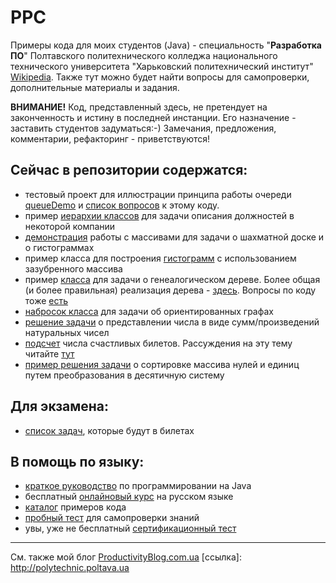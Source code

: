 # PPC
Примеры кода для моих студентов (Java) - специальность "**Разработка ПО**" Полтавского политехнического колледжа национального технического университета "Харьковский политехнический институт" [Wikipedia](http://uk.wikipedia.org/wiki/%D0%9F%D0%BE%D0%BB%D1%82%D0%B0%D0%B2%D1%81%D1%8C%D0%BA%D0%B8%D0%B9_%D0%BF%D0%BE%D0%BB%D1%96%D1%82%D0%B5%D1%85%D0%BD%D1%96%D1%87%D0%BD%D0%B8%D0%B9_%D0%BA%D0%BE%D0%BB%D0%B5%D0%B4%D0%B6).
Также тут можно будет найти вопросы для самопроверки, дополнительные материалы и задания.

**ВНИМАНИЕ!** Код, представленный здесь, не претендует на законченность и истину в последней инстанции. Его назначение - заставить студентов задуматься:-) Замечания, предложения, комментарии, рефакторинг - приветствуются!

## Сейчас в репозитории содержатся:
* тестовый проект для иллюстрации принципа работы очереди [queueDemo](https://github.com/liketaurus/PPC/tree/master/src/queuedemo) и [список вопросов](https://github.com/liketaurus/PPC/blob/master/src/queuedemo/Questions.md) к этому коду.
* пример [иерархии классов] для задачи описания должностей в некоторой компании
* [демонстрация] работы с массивами для задачи о шахматной доске и о гистограммах
* пример класса для построения [гистограмм] с использованием зазубренного массива
* пример [класса] для задачи о генеалогическом дереве. Более общая (и более правильная) реализация дерева - [здесь]. Вопросы по коду тоже [есть]
* [набросок класса] для задачи об ориентированных графах
* [решение задачи] о представлении числа в виде сумм/произведений натуральных чисел
* [подсчет] числа счастливых билетов. Рассуждения на эту тему читайте [тут] 
* [пример решения задачи] о сортировке массива нулей и единиц путем преобразования в десятичную систему

## Для экзамена:
* [список задач], которые будут в билетах

## В помощь по языку:
* [краткое руководство] по программировании на Java
* бесплатный [онлайновый курс] на русском языке
* [каталог] примеров кода
* [пробный тест] для самопроверки знаний
* увы, уже не бесплатный [сертификационный тест]

---
См. также мой блог [ProductivityBlog.com.ua]
[ссылка]: http://polytechnic.poltava.ua


[ProductivityBlog.com.ua]: http://ProductivityBlog.com.ua
[иерархии классов]: https://github.com/liketaurus/PPC/tree/master/src/Employees
[демонстрация]: https://github.com/liketaurus/PPC/blob/master/src/Misc/ArraysDemo.java
[гистограмм]: https://github.com/liketaurus/PPC/blob/master/src/Misc/BarChart.java
[класса]: https://github.com/liketaurus/PPC/blob/master/src/Misc/Tree.java
[здесь]: https://github.com/vivin/GenericTree
[есть]: https://github.com/liketaurus/PPC/blob/master/src/Misc/questions_Tree.md
[набросок класса]: https://github.com/liketaurus/PPC/blob/master/src/Misc/Graph.java
[решение задачи]: https://github.com/liketaurus/PPC/blob/master/src/Misc/NumbersDemo.java
[подсчет]: https://github.com/liketaurus/PPC/blob/master/src/Misc/Tickets.java
[тут]: http://ega-math.narod.ru/Quant/Tickets.htm
[пример решения задачи]: https://github.com/liketaurus/PPC/blob/master/src/binarysort/BinarySort.java
[список задач]: https://github.com/liketaurus/PPC/blob/master/Exercises.md
[краткое руководство]: http://introcs.cs.princeton.edu/java/11cheatsheet/
[онлайновый курс]: http://www.intuit.ru/studies/courses/16/16/info
[каталог]: http://java2s.com/
[пробный тест]: http://www.gocertify.com/quizzes/oracle/ocajp-java-quiz-1.html
[сертификационный тест]: https://www.brainbench.com/testcenter/taketest/Java-8/3296
